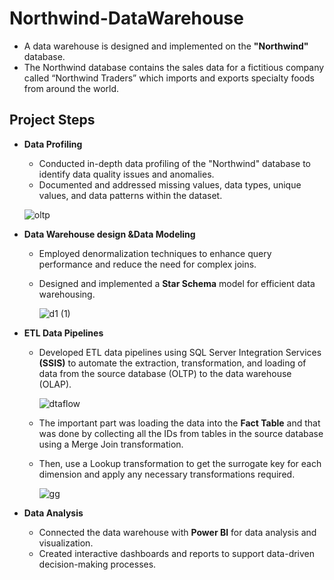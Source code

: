 # Northwind-DataWarehouse
- A data warehouse is designed and implemented on the **"Northwind"** database.<br /> 
- The Northwind database contains the sales data for a fictitious company called “Northwind Traders” which imports and exports specialty foods from around the world.

## Project Steps
- **Data Profiling** <br />
   - Conducted in-depth data profiling of the "Northwind" database to identify data quality issues and anomalies.<br /> 
   - Documented and addressed missing values, data types, unique values, and data patterns within the dataset. <br />

   ![oltp](https://github.com/Yasmeen-Shamakh/Northwind-DataWarehouse/assets/57462948/534e1e9d-ff35-4b9b-8eff-770fde6d77d9)



- **Data Warehouse design &Data Modeling**  <br />
   - Employed denormalization techniques to enhance query performance and reduce the need for complex joins.
   - Designed and implemented a **Star Schema** model for efficient data warehousing.
 
     ![d1 (1)](https://github.com/Yasmeen-Shamakh/Northwind-DataWarehouse/assets/57462948/7e475132-cb5b-49af-b020-d0674c2caf13)



- **ETL Data Pipelines** <br />
   - Developed ETL data pipelines using SQL Server Integration Services **(SSIS)** to automate the extraction, transformation, and loading of data from the source database (OLTP) to the data warehouse (OLAP).
     
     ![dtaflow](https://github.com/Yasmeen-Shamakh/Northwind-DataWarehouse/assets/57462948/d7c0f108-545a-4023-ba39-7f6070466711)

   - The important part was loading the data into the **Fact Table** and that was done by collecting all the IDs from tables in the source database using a Merge Join transformation.
   - Then, use a Lookup transformation to get the surrogate key for each dimension and apply any necessary transformations required.
     
     ![gg](https://github.com/Yasmeen-Shamakh/Northwind-DataWarehouse/assets/57462948/9af4c2ae-77a8-4db8-aeb0-437509de9a79)


- **Data Analysis** <br />
   - Connected  the data warehouse with **Power BI** for data analysis and visualization.<br />
   - Created interactive dashboards and reports to support data-driven decision-making processes.<br />


